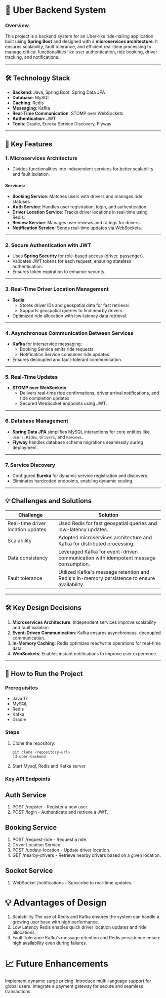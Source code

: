 # 🚗 Uber Backend System

### **Overview**  
This project is a backend system for an Uber-like ride-hailing application built using **Spring Boot** and designed with a **microservices architecture**. It ensures scalability, fault tolerance, and efficient real-time processing to manage critical functionalities like user authentication, ride booking, driver tracking, and notifications.  

---

## 🛠️ Technology Stack  
- **Backend**: Java, Spring Boot, Spring Data JPA  
- **Database**: MySQL  
- **Caching**: Redis  
- **Messaging**: Kafka  
- **Real-Time Communication**: STOMP over WebSockets  
- **Authentication**: JWT  
- **Tools**: Gradle, Eureka Service Discovery, Flyway  

---

## 🚀 Key Features  
### 1. **Microservices Architecture**  
- Divides functionalities into independent services for better scalability and fault isolation.  

#### Services:  
- **Booking Service**: Matches users with drivers and manages ride statuses.  
- **Auth Service**: Handles user registration, login, and authentication.  
- **Driver Location Service**: Tracks driver locations in real-time using Redis.  
- **Review Service**: Manages user reviews and ratings for drivers.  
- **Notification Service**: Sends real-time updates via WebSockets.  

---

### 2. **Secure Authentication with JWT**  
- Uses **Spring Security** for role-based access (driver, passenger).  
- Validates JWT tokens for each request, ensuring stateless authentication.  
- Ensures token expiration to enhance security.  

---

### 3. **Real-Time Driver Location Management**  
- **Redis**:  
  - Stores driver IDs and geospatial data for fast retrieval.  
  - Supports geospatial queries to find nearby drivers.  
- Optimized ride allocation with low-latency data retrieval.  

---

### 4. **Asynchronous Communication Between Services**  
- **Kafka** for interservice messaging:  
  - Booking Service emits ride requests.  
  - Notification Service consumes ride updates.  
- Ensures decoupled and fault-tolerant communication.  

---

### 5. **Real-Time Updates**  
- **STOMP over WebSockets**:  
  - Delivers real-time ride confirmations, driver arrival notifications, and ride completion updates.  
  - Secured WebSocket endpoints using JWT.  

---

### 6. **Database Management**  
- **Spring Data JPA** simplifies MySQL interactions for core entities like `Users`, `Rides`, `Drivers`, and `Reviews`.  
- **Flyway** handles database schema migrations seamlessly during deployment.  

---

### 7. **Service Discovery**  
- Configured **Eureka** for dynamic service registration and discovery.  
- Eliminates hardcoded endpoints, enabling dynamic scaling.  

---

## 💡 Challenges and Solutions  
| **Challenge**                | **Solution**                                                                                     |  
|-------------------------------|-------------------------------------------------------------------------------------------------|  
| Real-time driver location updates | Used Redis for fast geospatial queries and low-latency updates.                                 |  
| Scalability                  | Adopted microservices architecture and Kafka for distributed processing.                        |  
| Data consistency             | Leveraged Kafka for event-driven communication with idempotent message consumption.            |  
| Fault tolerance              | Utilized Kafka's message retention and Redis's in-memory persistence to ensure availability.    |  

---

## 🛠️ Key Design Decisions  
1. **Microservices Architecture**: Independent services improve scalability and fault isolation.  
2. **Event-Driven Communication**: Kafka ensures asynchronous, decoupled communication.  
3. **In-Memory Caching**: Redis optimizes read/write operations for real-time data.  
4. **WebSockets**: Enables instant notifications to improve user experience.  

---

## 🧭 How to Run the Project  

### **Prerequisites**  
- Java 17  
- MySQL  
- Redis  
- Kafka  
- Gradle  

### **Steps**  
1. Clone the repository:  
   ```bash  
   git clone <repository-url>  
   cd uber-backend  
2. Start Mysql, Redis and Kafka server

### **Key API Endpoints**
## Auth Service
1. POST /register - Register a new user.
2. POST /login - Authenticate and retrieve a JWT.
## Booking Service
1. POST /request-ride - Request a ride.
2. Driver Location Service
3. POST /update-location - Update driver location.
4. GET /nearby-drivers - Retrieve nearby drivers based on a given location.
## Socket Service
1. WebSocket /notifications - Subscribe to real-time updates.
# 💡 Advantages of Design
1. Scalability
The use of Redis and Kafka ensures the system can handle a growing user base with high performance.
2. Low Latency
Redis enables quick driver location updates and ride allocations.
3. Fault Tolerance
Kafka’s message retention and Redis persistence ensure high availability even during failures.
# 📈 Future Enhancements
Implement dynamic surge pricing.
Introduce multi-language support for global users.
Integrate a payment gateway for secure and seamless transactions.
